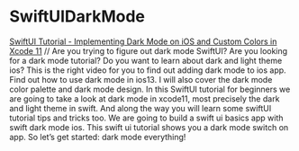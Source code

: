 # SwiftUIDarkMode

[SwiftUI Tutorial - Implementing Dark Mode on iOS and Custom Colors in Xcode 11](https://www.youtube.com/watch?v=j7z2bsOsqYw&list=PL_csAAO9PQ8YzCQmaDdcOc7nLmht69Clz) // Are you trying to figure out dark mode SwiftUI? Are you looking for a dark mode tutorial? Do you want to learn about dark and light theme ios?
This is the right video for you to find out adding dark mode to ios app. Find out how to use dark mode in ios13. I will also cover the dark mode color palette and dark mode design.
In this SwiftUI tutorial for beginners we are going to take a look at dark mode in xcode11, most precisely the dark and light theme in swift. And along the way you will learn some swiftUI tutorial tips and tricks too.
We are going to build a swift ui basics app with swift dark mode ios. This swift ui tutorial shows you a dark mode switch on app. So let’s get started: dark mode everything!
